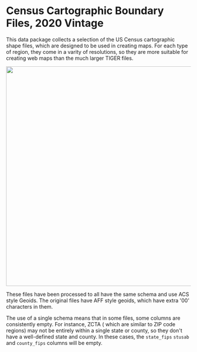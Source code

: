 # Census Cartographic Boundary Files, 2020 Vintage

This data package collects a selection of the US Census cartographic shape
files, which are designed to be used in creating maps. For each type of region,
they come in a varity of resolutions, so they are more suitable for creating
web maps than the much larger TIGER files.

<center><img src="http://library.metatab.org/census.gov-boundaries-2018-1.2.4/notebooks/continental.png" width='600'/></center>

These files have been processed to all have the same schema and use ACS style
Geoids. The original files have AFF style geoids, which have extra '00'
characters in them.

The use of a single schema means that in some files, some columns are
consistently empty. For instance, ZCTA ( which are similar to ZIP code regions)
may not be entirely within a single state or county, so they don't have a
well-defined state and county. In these cases, the ``state_fips`` ``stusab``
and ``county_fips`` columns will be empty.

